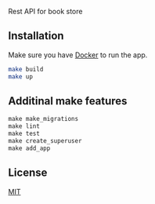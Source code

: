
Rest API for book store

## Installation

Make sure you have [Docker](https://www.docker.com/products/docker-desktop/) to run the app.

```bash
make build
make up
```

## Additinal make features

```python
make make_migrations
make lint
make test
make create_superuser
make add_app

```


## License

[MIT](https://choosealicense.com/licenses/mit/)

